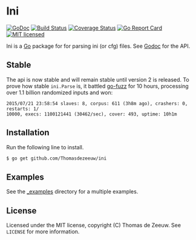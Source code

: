 # Ini

[![GoDoc](https://godoc.org/github.com/Thomasdezeeuw/ini?status.svg)](https://godoc.org/github.com/Thomasdezeeuw/ini)
[![Build Status](https://img.shields.io/travis/Thomasdezeeuw/ini.svg)](https://travis-ci.org/Thomasdezeeuw/ini)
[![Coverage Status](https://coveralls.io/repos/Thomasdezeeuw/ini/badge.svg?branch=master&service=github)](https://coveralls.io/github/Thomasdezeeuw/ini?branch=master)
[![Go Report Card](https://goreportcard.com/badge/github.com/Thomasdezeeuw/ini)](https://goreportcard.com/report/github.com/Thomasdezeeuw/ini)
[![MIT licensed](https://img.shields.io/badge/license-MIT-blue.svg)](https://github.com/Thomasdezeeuw/ini/blob/master/LICENSE)

Ini is a [Go](https://golang.org/) package for for parsing ini (or cfg) files.
See [Godoc](https://godoc.org/github.com/Thomasdezeeuw/ini) for the API.

## Stable

The api is now stable and will remain stable until version 2 is released. To
prove how stable `ini.Parse` is, it battled [go-fuzz](https://github.com/dvyukov/go-fuzz)
for 10 hours, processing over 1.1 billion randomized inputs and won:

```
2015/07/21 23:58:54 slaves: 8, corpus: 611 (3h8m ago), crashers: 0, restarts: 1/
10000, execs: 1100121441 (30462/sec), cover: 493, uptime: 10h1m
```

## Installation

Run the following line to install.

```bash
$ go get github.com/Thomasdezeeuw/ini
```

## Examples

See the [_examples](https://github.com/Thomasdezeeuw/ini/tree/master/_examples)
directory for a multiple examples.

## License

Licensed under the MIT license, copyright (C) Thomas de Zeeuw. See `LICENSE` for
more information.
